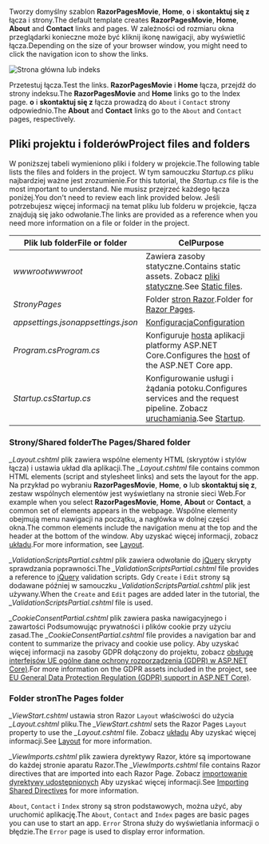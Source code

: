 <span data-ttu-id="5139e-101">Tworzy domyślny szablon **RazorPagesMovie**, **Home**, **o** i **skontaktuj się z** łącza i strony.</span><span class="sxs-lookup"><span data-stu-id="5139e-101">The default template creates **RazorPagesMovie**, **Home**, **About** and **Contact** links and pages.</span></span> <span data-ttu-id="5139e-102">W zależności od rozmiaru okna przeglądarki konieczne może być kliknij ikonę nawigacji, aby wyświetlić łącza.</span><span class="sxs-lookup"><span data-stu-id="5139e-102">Depending on the size of your browser window, you might need to click the navigation icon to show the links.</span></span>

![Strona główna lub indeks](~/tutorials/razor-pages/razor-pages-start/_static/home2.png)

<span data-ttu-id="5139e-104">Przetestuj łącza.</span><span class="sxs-lookup"><span data-stu-id="5139e-104">Test the links.</span></span> <span data-ttu-id="5139e-105">**RazorPagesMovie** i **Home** łącza, przejdź do strony indeksu.</span><span class="sxs-lookup"><span data-stu-id="5139e-105">The **RazorPagesMovie** and **Home** links go to the Index page.</span></span> <span data-ttu-id="5139e-106">**o** i **skontaktuj się z** łącza prowadzą do `About` i `Contact` strony odpowiednio.</span><span class="sxs-lookup"><span data-stu-id="5139e-106">The **About** and **Contact** links go to the `About` and `Contact` pages, respectively.</span></span>

## <a name="project-files-and-folders"></a><span data-ttu-id="5139e-107">Pliki projektu i folderów</span><span class="sxs-lookup"><span data-stu-id="5139e-107">Project files and folders</span></span>

<span data-ttu-id="5139e-108">W poniższej tabeli wymieniono pliki i foldery w projekcie.</span><span class="sxs-lookup"><span data-stu-id="5139e-108">The following table lists the files and folders in the project.</span></span> <span data-ttu-id="5139e-109">W tym samouczku *Startup.cs* pliku najbardziej ważne jest zrozumienie.</span><span class="sxs-lookup"><span data-stu-id="5139e-109">For this tutorial, the *Startup.cs* file is the most important to understand.</span></span> <span data-ttu-id="5139e-110">Nie musisz przejrzeć każdego łącza poniżej.</span><span class="sxs-lookup"><span data-stu-id="5139e-110">You don't need to review each link provided below.</span></span> <span data-ttu-id="5139e-111">Jeśli potrzebujesz więcej informacji na temat pliku lub folderu w projekcie, łącza znajdują się jako odwołanie.</span><span class="sxs-lookup"><span data-stu-id="5139e-111">The links are provided as a reference when you need more information on a file or folder in the project.</span></span>

| <span data-ttu-id="5139e-112">Plik lub folder</span><span class="sxs-lookup"><span data-stu-id="5139e-112">File or folder</span></span> | <span data-ttu-id="5139e-113">Cel</span><span class="sxs-lookup"><span data-stu-id="5139e-113">Purpose</span></span> |
| -------------- | ------- |
| <span data-ttu-id="5139e-114">*wwwroot*</span><span class="sxs-lookup"><span data-stu-id="5139e-114">*wwwroot*</span></span> | <span data-ttu-id="5139e-115">Zawiera zasoby statyczne.</span><span class="sxs-lookup"><span data-stu-id="5139e-115">Contains static assets.</span></span> <span data-ttu-id="5139e-116">Zobacz [pliki statyczne](xref:fundamentals/static-files).</span><span class="sxs-lookup"><span data-stu-id="5139e-116">See [Static files](xref:fundamentals/static-files).</span></span> |
| <span data-ttu-id="5139e-117">*Strony*</span><span class="sxs-lookup"><span data-stu-id="5139e-117">*Pages*</span></span> | <span data-ttu-id="5139e-118">Folder [stron Razor](xref:razor-pages/index).</span><span class="sxs-lookup"><span data-stu-id="5139e-118">Folder for [Razor Pages](xref:razor-pages/index).</span></span> |
| <span data-ttu-id="5139e-119">*appsettings.json*</span><span class="sxs-lookup"><span data-stu-id="5139e-119">*appsettings.json*</span></span> | [<span data-ttu-id="5139e-120">Konfiguracja</span><span class="sxs-lookup"><span data-stu-id="5139e-120">Configuration</span></span>](xref:fundamentals/configuration/index) |
| <span data-ttu-id="5139e-121">*Program.cs*</span><span class="sxs-lookup"><span data-stu-id="5139e-121">*Program.cs*</span></span> | <span data-ttu-id="5139e-122">Konfiguruje [hosta](xref:fundamentals/host/index) aplikacji platformy ASP.NET Core.</span><span class="sxs-lookup"><span data-stu-id="5139e-122">Configures the [host](xref:fundamentals/host/index) of the ASP.NET Core app.</span></span> |
| <span data-ttu-id="5139e-123">*Startup.cs*</span><span class="sxs-lookup"><span data-stu-id="5139e-123">*Startup.cs*</span></span> | <span data-ttu-id="5139e-124">Konfigurowanie usługi i żądania potoku.</span><span class="sxs-lookup"><span data-stu-id="5139e-124">Configures services and the request pipeline.</span></span> <span data-ttu-id="5139e-125">Zobacz [uruchamiania](xref:fundamentals/startup).</span><span class="sxs-lookup"><span data-stu-id="5139e-125">See [Startup](xref:fundamentals/startup).</span></span> |

### <a name="the-pagesshared-folder"></a><span data-ttu-id="5139e-126">Strony/Shared folder</span><span class="sxs-lookup"><span data-stu-id="5139e-126">The Pages/Shared folder</span></span>

<span data-ttu-id="5139e-127">*_Layout.cshtml* plik zawiera wspólne elementy HTML (skryptów i stylów łącza) i ustawia układ dla aplikacji.</span><span class="sxs-lookup"><span data-stu-id="5139e-127">The *_Layout.cshtml* file contains common HTML elements (script and stylesheet links) and sets the layout for the app.</span></span> <span data-ttu-id="5139e-128">Na przykład po wybraniu **RazorPagesMovie**, **Home**, **o** lub **skontaktuj się z**, zestaw wspólnych elementów jest wyświetlany na stronie sieci Web.</span><span class="sxs-lookup"><span data-stu-id="5139e-128">For example when you select **RazorPagesMovie**, **Home**, **About** or **Contact**, a common set of elements appears in the webpage.</span></span> <span data-ttu-id="5139e-129">Wspólne elementy obejmują menu nawigacji na początku, a nagłówka w dolnej części okna.</span><span class="sxs-lookup"><span data-stu-id="5139e-129">The common elements include the navigation menu at the top and the header at the bottom of the window.</span></span> <span data-ttu-id="5139e-130">Aby uzyskać więcej informacji, zobacz [układu](xref:mvc/views/layout).</span><span class="sxs-lookup"><span data-stu-id="5139e-130">For more information, see [Layout](xref:mvc/views/layout).</span></span>

<span data-ttu-id="5139e-131">*_ValidationScriptsPartial.cshtml* plik zawiera odwołanie do [jQuery](https://jquery.com/) skrypty sprawdzania poprawności.</span><span class="sxs-lookup"><span data-stu-id="5139e-131">The *_ValidationScriptsPartial.cshtml* file provides a reference to [jQuery](https://jquery.com/) validation scripts.</span></span> <span data-ttu-id="5139e-132">Gdy `Create` i `Edit` strony są dodawane później w samouczku *_ValidationScriptsPartial.cshtml* plik jest używany.</span><span class="sxs-lookup"><span data-stu-id="5139e-132">When the `Create` and `Edit` pages are added later in the tutorial, the *_ValidationScriptsPartial.cshtml* file is used.</span></span>

<span data-ttu-id="5139e-133">*_CookieConsentPartial.cshtml* plik zawiera paska nawigacyjnego i zawartości Podsumowując prywatności i plików cookie przy użyciu zasad.</span><span class="sxs-lookup"><span data-stu-id="5139e-133">The *_CookieConsentPartial.cshtml* file provides a navigation bar and content to summarize the privacy and cookie use policy.</span></span> <span data-ttu-id="5139e-134">Aby uzyskać więcej informacji na zasoby GDPR dołączony do projektu, zobacz [obsługę interfejsów UE ogólne dane ochrony rozporządzenia (GDPR) w ASP.NET Core)](xref:security/gdpr).</span><span class="sxs-lookup"><span data-stu-id="5139e-134">For more information on the GDPR assets included in the project, see [EU General Data Protection Regulation (GDPR) support in ASP.NET Core)](xref:security/gdpr).</span></span>

### <a name="the-pages-folder"></a><span data-ttu-id="5139e-135">Folder stron</span><span class="sxs-lookup"><span data-stu-id="5139e-135">The Pages folder</span></span>

<span data-ttu-id="5139e-136">*_ViewStart.cshtml* ustawia stron Razor `Layout` właściwości do użycia *_Layout.cshtml* pliku.</span><span class="sxs-lookup"><span data-stu-id="5139e-136">The *_ViewStart.cshtml* sets the Razor Pages `Layout` property to use the *_Layout.cshtml* file.</span></span> <span data-ttu-id="5139e-137">Zobacz [układu](xref:mvc/views/layout) Aby uzyskać więcej informacji.</span><span class="sxs-lookup"><span data-stu-id="5139e-137">See [Layout](xref:mvc/views/layout) for more information.</span></span>

<span data-ttu-id="5139e-138">*_ViewImports.cshtml* plik zawiera dyrektywy Razor, które są importowane do każdej stronie aparatu Razor.</span><span class="sxs-lookup"><span data-stu-id="5139e-138">The *_ViewImports.cshtml* file contains Razor directives that are imported into each Razor Page.</span></span> <span data-ttu-id="5139e-139">Zobacz [importowanie dyrektywy udostępnionych](xref:mvc/views/layout#importing-shared-directives) Aby uzyskać więcej informacji.</span><span class="sxs-lookup"><span data-stu-id="5139e-139">See [Importing Shared Directives](xref:mvc/views/layout#importing-shared-directives) for more information.</span></span>

<span data-ttu-id="5139e-140">`About`, `Contact` i `Index` strony są stron podstawowych, można użyć, aby uruchomić aplikację.</span><span class="sxs-lookup"><span data-stu-id="5139e-140">The `About`, `Contact` and `Index` pages are basic pages you can use to start an app.</span></span> <span data-ttu-id="5139e-141">`Error` Strona służy do wyświetlania informacji o błędzie.</span><span class="sxs-lookup"><span data-stu-id="5139e-141">The `Error` page is used to display error information.</span></span>
